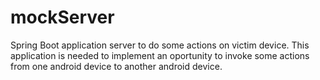 # mockServer
Spring Boot application server to do some actions on victim device.
This application is needed to implement an oportunity to invoke some actions from one android device to another android device. 
